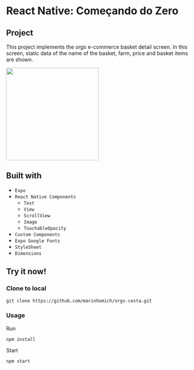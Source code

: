 # React Native: Começando do Zero

## Project

This project implements the *orgs* e-commerce basket detail screen. In this screen, static data of the name of the basket, farm, price and basket items are shown.

<img src="./readme-files/screenshot.gif" width="250"/>


## Built with

- `Expo`
- `React Native Components`
    - `Text`
    - `View`
    - `ScrollView`
    - `Image`
    - `TouchableOpacity`
- `Custom Components`
- `Expo Google Fonts`
- `StyleSheet`
- `Dimensions`

## Try it now!

### Clone to local

```
git clone https://github.com/marinhomich/orgs-cesta.git
```

### Usage

Run
```
npm install
```

Start
```
npm start
```


